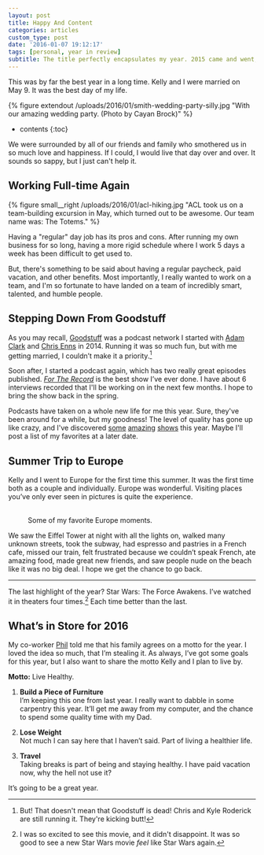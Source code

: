 ```yaml
---
layout: post
title: Happy And Content
categories: articles
custom_type: post
date: '2016-01-07 19:12:17'
tags: [personal, year in review]
subtitle: The title perfectly encapsulates my year. 2015 came and went, and as usual, here's my annual year in review.
---
```


This was by far the best year in a long time. Kelly and I were married on May 9. It was the best day of my life.

{% figure extendout /uploads/2016/01/smith-wedding-party-silly.jpg "With our amazing wedding party. (Photo by Cayan Brock)" %}

* contents
{:toc}

We were surrounded by all of our friends and family who smothered us in so much love and happiness. If I could, I would live that day over and over. It sounds so sappy, but I just can't help it.



## Working Full-time Again

{% figure small__right /uploads/2016/01/acl-hiking.jpg "ACL took us on a team-building excursion in May, which turned out to be awesome. Our team name was: The Totems." %}

Having a "regular" day job has its pros and cons. After running my own business for so long, having a more rigid schedule where I work 5 days a week has been difficult to get used to.

But, there's something to be said about having a regular paycheck, paid vacation, and other benefits. Most importantly, I really wanted to work on a team, and I'm so fortunate to have landed on a team of incredibly smart, talented, and humble people.

## Stepping Down From Goodstuff
As you may recall, [Goodstuff](http://goodstuff.fm/) was a podcast network I started with [Adam Clark](http://avclark.com/) and [Chris Enns](http://www.chrisenns.com/) in 2014. Running it was so much fun, but with me getting married, I couldn’t make it a priority.[^1]

[^1]: But! That doesn't mean that Goodstuff is dead! Chris and Kyle Roderick are still running it. They're kicking butt!

Soon after, I started a podcast again, which has two really great episodes published. [*For The Record*](http://towermedia.org/ftr) is the best show I’ve ever done. I have about 6 interviews recorded that I'll be working on in the next few months. I hope to bring the show back in the spring.

Podcasts have taken on a whole new life for me this year. Sure, they've been around for a while, but my goodness! The level of quality has gone up like crazy, and I've discovered [some](http://www.millennialpodcast.org/) [amazing](http://www.macintosh.fm/) [shows](http://www.anxiousmachine.com/) this year. Maybe I'll post a list of my favorites at a later date.

## Summer Trip to Europe
Kelly and I went to Europe for the first time this summer. It was the first time both as a couple and individually. Europe was wonderful. Visiting places you’ve only ever seen in pictures is quite the experience.

<figure class="photo-grid photo-grid--one">
  <img src="{{ site.url }}/uploads/2016/01/eiffel-tower.jpg" alt="" class="grid-thirds" />
  <img src="{{ site.url }}/uploads/2016/01/deannda-posing.jpg" alt="" class="grid-thirds" />
  <img src="{{ site.url }}/uploads/2016/01/paris-pastry.jpg" alt="" class="grid-thirds" />
  <img src="{{ site.url }}/uploads/2016/01/kelly-punching.jpg" alt="" class="grid-half" />
  <img src="{{ site.url }}/uploads/2016/01/europe-group-on-the-bus.jpg" alt="" class="grid-half" />
  <figcaption>Some of my favorite Europe moments.</figcaption>
</figure>

We saw the Eiffel Tower at night with all the lights on, walked many unknown streets, took the subway, had espresso and pastries in a French cafe, missed our train, felt frustrated because we couldn’t speak French, ate amazing food, made great new friends, and saw people nude on the beach like it was no big deal. I hope we get the chance to go back.

---

The last highlight of the year? Star Wars: The Force Awakens. I’ve watched it in theaters four times.[^2] Each time better than the last.

[^2]: I was so excited to see this movie, and it didn't disappoint. It was so good to see a new Star Wars movie *feel* like Star Wars again.

## What’s in Store for 2016
My co-worker [Phil](https://twitter.com/philsmithdesign) told me that his family agrees on a motto for the year. I loved the idea so much, that I’m stealing it. As always, I’ve got some goals for this year, but I also want to share the motto Kelly and I plan to live by.

**Motto:** Live Healthy.

1. **Build a Piece of Furniture**   
I’m keeping this one from last year. I really want to dabble in some carpentry this year. It’ll get me away from my computer, and the chance to spend some quality time with my Dad.

2. **Lose Weight**   
Not much I can say here that I haven’t said. Part of living a healthier life.

3. **Travel**   
Taking breaks is part of being and staying healthy. I have paid vacation now, why the hell not use it?

It’s going to be a great year.
